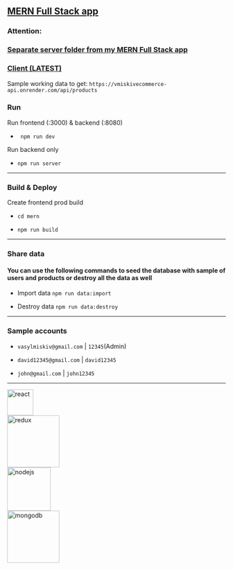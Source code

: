 ## [MERN Full Stack app](https://vmiskivecommerce-api.onrender.com) 
### Attention: 
### [Separate server folder from my MERN Full Stack app](https://github.com/vasylmiskiv/fullstack-ecommerceapp)
### [Client (LATEST)](https://github.com/vasylmiskiv/ecommerce-client)

Sample working data to get:
`https://vmiskivecommerce-api.onrender.com/api/products`

### Run

Run frontend (:3000) & backend (:8080)

- ` npm run dev`

Run backend only

- `npm run server`

---

### Build & Deploy

Create frontend prod build

- `cd mern`

- `npm run build`

---

### Share data

#### You can use the following commands to seed the database with sample of users and products or destroy all the data as well

- Import data `npm run data:import`

- Destroy data `npm run data:destroy`

---

### Sample accounts

- `vasylmiskiv@gmail.com` | `12345`(Admin)

- `david12345@gmail.com` | `david12345`

- `john@gmail.com` | `john12345`

---

<img src="https://upload.wikimedia.org/wikipedia/commons/a/a7/React-icon.svg" alt="react" width = 60px>
<br/>
<img src="https://upload.wikimedia.org/wikipedia/commons/3/30/Redux_Logo.png" alt="redux" width = 120px>
<br/>
<img src="https://cdn.freebiesupply.com/logos/large/2x/nodejs-1-logo-svg-vector.svg"  alt="nodejs" width = 100px >
<br/>
<img src="https://upload.wikimedia.org/wikipedia/commons/9/93/MongoDB_Logo.svg" alt="mongodb" width = 120px>
